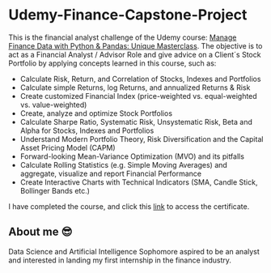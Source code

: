 # Udemy-Finance-Capstone-Project

This is the financial analyst challenge of the Udemy course: [Manage Finance Data with Python & Pandas: Unique Masterclass](https://www.udemy.com/course/finance-data-with-python-and-pandas/).
The objective is to act as a Financial Analyst / Advisor Role and give advice on a Client´s Stock Portfolio by applying concepts learned in this course, such as:
- Calculate Risk, Return, and Correlation of Stocks, Indexes and Portfolios
- Calculate simple Returns, log Returns, and annualized Returns & Risk
- Create customized Financial Index (price-weighted vs. equal-weighted vs. value-weighted)
- Create, analyze and optimize Stock Portfolios
- Calculate Sharpe Ratio, Systematic Risk, Unsystematic Risk, Beta and Alpha for Stocks, Indexes and Portfolios
- Understand Modern Portfolio Theory, Risk Diversification and the Capital Asset Pricing Model (CAPM)
- Forward-looking Mean-Variance Optimization (MVO) and its pitfalls
- Calculate Rolling Statistics (e.g. Simple Moving Averages) and aggregate, visualize and report Financial Performance
- Create Interactive Charts with Technical Indicators (SMA, Candle Stick, Bollinger Bands etc.)

I have completed the course, and click this [link](https://www.udemy.com/certificate/UC-559dcf54-a52a-4cf7-84de-31222e568dde/) to access the certificate. 

## About me 😎
Data Science and Artificial Intelligence Sophomore aspired to be an analyst and interested in landing my first internship in the finance industry.
